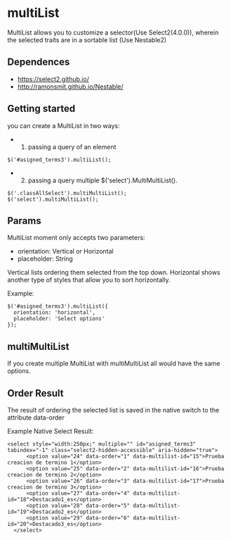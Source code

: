 # multiList
MultiList allows you to customize a selector(Use Select2(4.0.0)), wherein the selected traits are in a sortable list (Use Nestable2)

## Dependences
* https://select2.github.io/
* http://ramonsmit.github.io/Nestable/

## Getting started 
you can create a MultiList in two ways:
* 1) passing a query of an element 
```
$('#asigned_terms3').multiList();
```
* 2) passing a query multiple $('select').MultiMultiList().
```
$('.classAllSelect').multiMultiList();
$('select').multiMultiList();
```

## Params
MultiList moment only accepts two parameters:
* orientation: Vertical or Horizontal
* placeholder: String

Vertical lists ordering them selected from the top down. Horizontal shows another type of styles that allow you to sort horizontally.


Example: 
```
$('#asigned_terms3').multiList({
  orientation: 'horizontal',
  placeholder: 'Select options'
});
```
## multiMultiList
If you create multiple MultiList with multiMultiList all would have the same options.


## Order Result
The result of ordering the selected list is saved in the native switch to the attribute data-order

Example Native Select Result:
```
<select style="width:250px;" multiple="" id="asigned_terms3" tabindex="-1" class="select2-hidden-accessible" aria-hidden="true">
      <option value="24" data-order="1" data-multilist-id="15">Prueba creacion de termino 1</option>
      <option value="25" data-order="2" data-multilist-id="16">Prueba creacion de termino 2</option>
      <option value="26" data-order="3" data-multilist-id="17">Prueba creacion de termino 3</option>
      <option value="27" data-order="4" data-multilist-id="18">Destacado1_es</option>
      <option value="28" data-order="5" data-multilist-id="19">Destacado2_es</option>
      <option value="29" data-order="6" data-multilist-id="20">Destacado3_es</option>
  </select>
```

